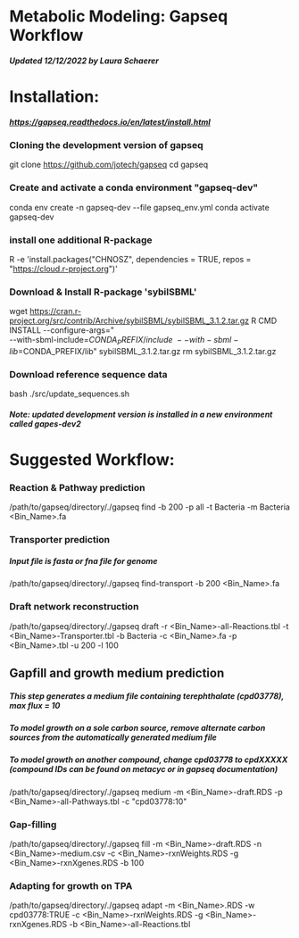 # Metabolic Modeling: Gapseq Workflow
##### Updated 12/12/2022 by Laura Schaerer

# Installation: 
##### https://gapseq.readthedocs.io/en/latest/install.html

### Cloning the development version of gapseq
git clone https://github.com/jotech/gapseq
cd gapseq

### Create and activate a conda environment "gapseq-dev"
conda env create -n gapseq-dev --file gapseq_env.yml
conda activate gapseq-dev

### install one additional R-package
R -e 'install.packages("CHNOSZ", dependencies = TRUE, repos = "https://cloud.r-project.org")'

### Download & Install R-package 'sybilSBML'
wget https://cran.r-project.org/src/contrib/Archive/sybilSBML/sybilSBML_3.1.2.tar.gz
R CMD INSTALL --configure-args=" \
--with-sbml-include=$CONDA_PREFIX/include \
--with-sbml-lib=$CONDA_PREFIX/lib" sybilSBML_3.1.2.tar.gz
rm sybilSBML_3.1.2.tar.gz

### Download reference sequence data
bash ./src/update_sequences.sh

##### Note: updated development version is installed in a new environment called gapes-dev2

# Suggested Workflow:

### Reaction & Pathway prediction
/path/to/gapseq/directory/./gapseq find -b 200 -p all -t Bacteria -m Bacteria <Bin_Name>.fa

### Transporter prediction
##### Input file is fasta or fna file for genome
/path/to/gapseq/directory/./gapseq find-transport -b 200 <Bin_Name>.fa

### Draft network reconstruction
/path/to/gapseq/directory/./gapseq draft -r <Bin_Name>-all-Reactions.tbl -t <Bin_Name>-Transporter.tbl -b Bacteria -c <Bin_Name>.fa -p <Bin_Name>.tbl -u 200 -l 100

## Gapfill and growth medium prediction
##### This step generates a medium file containing terephthalate (cpd03778), max flux = 10
##### To model growth on a sole carbon source, remove alternate carbon sources from the automatically generated medium file
##### To model growth on another compound, change cpd03778 to cpdXXXXX (compound IDs can be found on metacyc or in gapseq documentation)
/path/to/gapseq/directory/./gapseq medium -m <Bin_Name>-draft.RDS -p <Bin_Name>-all-Pathways.tbl -c "cpd03778:10"

### Gap-filling
/path/to/gapseq/directory/./gapseq fill -m <Bin_Name>-draft.RDS -n <Bin_Name>-medium.csv -c <Bin_Name>-rxnWeights.RDS -g <Bin_Name>-rxnXgenes.RDS -b 100

### Adapting for growth on TPA
/path/to/gapseq/directory/./gapseq adapt -m <Bin_Name>.RDS -w cpd03778:TRUE -c <Bin_Name>-rxnWeights.RDS -g <Bin_Name>-rxnXgenes.RDS -b <Bin_Name>-all-Reactions.tbl
